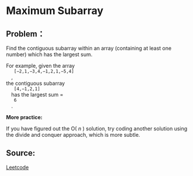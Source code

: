 # Maximum Subarray

## Problem：

<div class="question-content">
 <p>
 </p>
 <p>
  Find the contiguous subarray within an array (containing at least one number) which has the largest sum.
 </p>
 <p>
  For example, given the array
  <code>
   [−2,1,−3,4,−1,2,1,−5,4]
  </code>
  ,
  <br/>
  the contiguous subarray
  <code>
   [4,−1,2,1]
  </code>
  has the largest sum =
  <code>
   6
  </code>
  .
 </p>
 <div class="spoilers">
  <b>
   More practice:
  </b>
  <p>
   If you have figured out the O(
   <i>
    n
   </i>
   ) solution, try coding another solution using the divide and conquer approach, which is more subtle.
  </p>
 </div>
</div>


## Source:
[Leetcode](https://leetcode.com/problems/maximum-subarray/)
